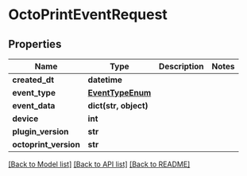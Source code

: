 # OctoPrintEventRequest

## Properties
Name | Type | Description | Notes
------------ | ------------- | ------------- | -------------
**created_dt** | **datetime** |  | 
**event_type** | [**EventTypeEnum**](EventTypeEnum.md) |  | 
**event_data** | **dict(str, object)** |  | 
**device** | **int** |  | 
**plugin_version** | **str** |  | 
**octoprint_version** | **str** |  | 

[[Back to Model list]](../README.md#documentation-for-models) [[Back to API list]](../README.md#documentation-for-api-endpoints) [[Back to README]](../README.md)


